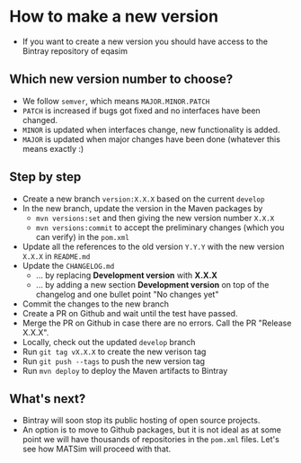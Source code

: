 # How to make a new version

- If you want to create a new version you should have access to the Bintray repository of eqasim

## Which new version number to choose?

- We follow `semver`, which means `MAJOR.MINOR.PATCH`
- `PATCH` is increased if bugs got fixed and no interfaces have been changed.
- `MINOR` is updated when interfaces change, new functionality is added.
- `MAJOR` is updated when major changes have been done (whatever this means exactly :)

## Step by step

- Create a new branch `version:X.X.X` based on the current `develop`
- In the new branch, update the version in the Maven packages by
  - `mvn versions:set` and then giving the new version number `X.X.X`
  - `mvn versions:commit` to accept the preliminary changes (which you can verify) in the `pom.xml`
- Update all the references to the old version `Y.Y.Y` with the new version `X.X.X` in `README.md`
- Update the `CHANGELOG.md` 
  - ... by replacing **Development version** with **X.X.X**
  - ... by adding a new section **Development version** on top of the changelog and one bullet point "No changes yet"
- Commit the changes to the new branch
- Create a PR on Github and wait until the test have passed.
- Merge the PR on Github in case there are no errors. Call the PR "Release X.X.X".
- Locally, check out the updated `develop` branch
- Run `git tag vX.X.X` to create the new verison tag
- Run `git push --tags` to push the new version tag
- Run `mvn deploy` to deploy the Maven artifacts to Bintray

## What's next?

- Bintray will soon stop its public hosting of open source projects.
- An option is to move to Github packages, but it is not ideal as at some point we will have thousands of repositories in the `pom.xml` files. Let's see how MATSim will proceed with that.

